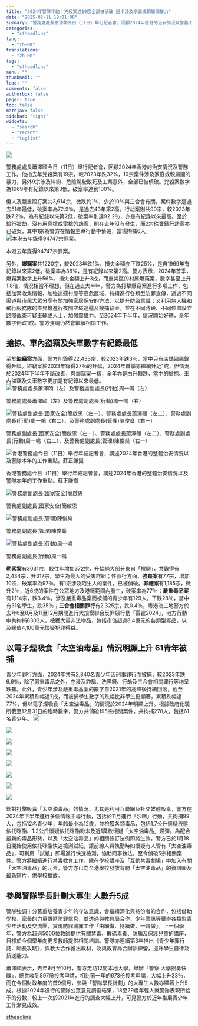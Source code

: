 ```yaml
---
title: "2024年警隊年結｜兇殺案達19宗全部被偵破 過半涉及家庭或親屬間暴力"
date: "2025-02-11 19:01:08"
summary: "警務處處長蕭澤頤今日（11日）舉行記者會，回顧2024年香港的治安情況及警務工..."
categories:
  - "stheadline"
lang:
  - "zh-HK"
translations:
  - "zh-HK"
tags:
  - "stheadline"
menu: ""
thumbnail: ""
lead: ""
comments: false
authorbox: false
pager: true
toc: false
mathjax: false
sidebar: "right"
widgets:
  - "search"
  - "recent"
  - "taglist"
---
```


![](https://image.stheadline.com/f/680p0/0x0/100/none/cb4aa432cb3663fc30b4b5cb6dda9f8f/stheadline/inewsmedia/20250211/_2025021118433275620.jpg)






警務處處長蕭澤頤今日（11日）舉行記者會，回顧2024年香港的治安情況及警務工作。他指去年兇殺案有19宗，較2023年跌32%，10宗案件涉及家庭或親屬間的暴力，另外9宗涉及糾紛、危險駕駛致死及工業意外，全部已被偵破。兇殺案數字為1969年有紀錄以來第3低，破案率達到100%。

傷人及嚴重毆打案共3,614宗，微跌約1%，少於10%與三合會有關，案件數字是過去51年最低，破案率為72.9％，是過去43年第2高。行劫案則共90宗，較2023年跌7.2％，為有紀錄以來第2低，破案率則達92.2％，亦是有紀錄以來最高。至於銀行被劫、沒有用真槍或電槍的劫案，則在去年沒有發生，而2宗珠寶錶行劫案亦已破案，其中1宗為警方在情報主導行動中偵破，當場拘捕6人。
 ![本港去年錄得94747宗罪案。](https://image.hkhl.hk/f/1024p0/0x0/100/none/17c2c8ba155318bfc0d323d98056833a/2025-02/907.PNG)


本港去年錄得94747宗罪案。




另外，**爆竊案**共1220宗，較2023年跌1%，損失金額亦下跌25%，是自1969年有紀錄以來第2低。破案率為38%，是有紀錄以來第2高。警方表示，2024年首季，爆竊案數字上升56%，損失金額上升3成，而重災區的村屋爆竊案，數字甚至上升1.8倍，情況相當不理想，但在過去大半年，警方為打擊爆竊案進行多項工作，包括加緊收集情報、加強巡邏村屋等高危區域、持續進行各類型防罪宣傳，透過不同渠道與市民大眾分享有關加強家居保安的方法，以提升防盜意識；又利用無人機和飛行服務隊的直昇機進行夜間空域巡邏及搜捕竊匪，並在不同時段、不同位置設立路障截查可疑車輛或人士，加強震懾力。至2024年下半年，情況開始好轉，全年數字倒跌1成。警方強調仍然會繼續相關工作。

搶掠、車內盜竊及失車數字有紀錄最低
-----------------

至於**盜竊案**方面，警方則錄得22,433宗，較2023年跌3％，當中只有店舖盜竊錄得升幅。盜竊案於2023年錄得27％的升幅，2024年首季亦繼續升近1成，但情況於2024年下半年不斷改善，與爆竊案一樣，全年亦是由升轉跌，當中的搶掠、車內盜竊及失車數字更加是有紀錄以來最低。
 ![警務處處長蕭澤頤（左）及警務處副處長(行動)周一鳴（右）](https://image.hkhl.hk/f/1024p0/0x0/100/none/33d32219e8780fae040a5bff883cf56b/2025-02/KakaoTalk_20250211_182817756_06.jpg)


警務處處長蕭澤頤（左）及警務處副處長(行動)周一鳴（右）



 ![警務處副處長(國家安全)簡啟恩（左一）、警務處處長蕭澤頤（左二）、警務處副處長(行動)周一鳴（右二）、及警務處副處長(管理)陳俊燊（右一）](https://image.hkhl.hk/f/1024p0/0x0/100/none/e716b27db9e403b93685c45897da9492/2025-02/KakaoTalk_20250211_182817756_05.jpg)


警務處副處長(國家安全)簡啟恩（左一）、警務處處長蕭澤頤（左二）、警務處副處長(行動)周一鳴（右二）、及警務處副處長(管理)陳俊燊（右一）



 ![香港警務處今日（11日）舉行年結記者會，講述2024年香港的整體治安情況以及警隊本年的工作重點。蘇正謙攝](https://image.hkhl.hk/f/1024p0/0x0/100/none/24fd8814ad96c04569062bae57d024b3/2025-02/KakaoTalk_20250211_182817756_04.jpg)


香港警務處今日（11日）舉行年結記者會，講述2024年香港的整體治安情況以及警隊本年的工作重點。蘇正謙攝



 ![警務處副處長(國家安全)簡啟恩](https://image.hkhl.hk/f/1024p0/0x0/100/none/62c4fe0ca5e62a92ae079448e448aeea/2025-02/KakaoTalk_20250211_182817756_10.jpg)


警務處副處長(國家安全)簡啟恩



 ![警務處副處長(管理)陳俊燊](https://image.hkhl.hk/f/1024p0/0x0/100/none/e066e052996f2f3f5bf21734d3d1bc39/2025-02/KakaoTalk_20250211_182817756_13.jpg)


警務處副處長(管理)陳俊燊



 ![警務處副處長(行動)周一鳴](https://image.hkhl.hk/f/1024p0/0x0/100/none/2e846d79947deb38a12687b03c756122/2025-02/KakaoTalk_20250211_171446925_11.jpg)


警務處副處長(行動)周一鳴




**勒索案**有3031宗，較往年增加372宗，升幅絕大部分來自「裸聊」，共錄得有2,434宗，升317宗，學生為最大的受害群組；性罪行方面，**強姦案**有77宗，增加10宗，破案率為97％，有1宗涉及陌生人的案件，已被偵破。**非禮案**有1,185宗，微升2％，近6成的案件在公眾地方及港鐵範圍內發生，破案率為77％；**嚴重毒品案**有1,114宗，跌3.4％，涉及嚴重毒品案而被捕的青少年有129人，下跌28％，當中有31名學生，跌35％；**三合會相關罪行**有2,325宗，跌0.4％，粵港澳三地警方於去年6至8月及11至12月期間進行大規模聯合反罪惡行動「雷霆2024」，港方行動中共拘捕8303人，檢獲大量非法物品，包括市值超過8.4億元的各類型毒品，以及總值4,100萬元懷疑犯罪得益。

以電子煙吸食「太空油毒品」情況明顯上升 61青年被捕
--------------------------

青少年罪行方面，2024年共有2,840名青少年因刑事罪行而被捕，較2023年跌6.6％，除了嚴重毒品之外，亦涉及詐騙、洗黑錢、行劫及三合會相關罪行等均呈跌勢。此外，青少年涉及嚴重毒品案的數字自2021年的高峰後持續回落，截至2024年累積跌幅達7成，而被捕學生數字的跌幅比非學生更顯著，累積跌幅達77%，但以電子煙吸食「太空油毒品」的情況於2024年明顯上升。根據政府化驗所截至12月31日的臨時數字，警方共偵破195宗相關案件，共拘捕278人，包括61名青少年。
 ![](https://image.hkhl.hk/f/1024p0/0x0/100/none/b4fb5eb553f17f90292d32f810826db4/2025-02/906.PNG)




 ![](https://image.hkhl.hk/f/1024p0/0x0/100/none/5933406a21983d611d77da2b081b7ca8/2025-02/905.PNG)




 ![](https://image.hkhl.hk/f/1024p0/0x0/100/none/fd34d876467bf815c15b6ffa8b154104/2025-02/904.PNG)




 ![](https://image.hkhl.hk/f/1024p0/0x0/100/none/2e10080b31e8a3082542a9ccbc44cc4e/2025-02/903.PNG)




 ![](https://image.hkhl.hk/f/1024p0/0x0/100/none/68fdaa395679eb4b1a2ed5066980425b/2025-02/902.PNG)




 ![](https://image.hkhl.hk/f/1024p0/0x0/100/none/413e281c4c460eb1935c99d1199c3985/2025-02/902_0.PNG)




 ![](https://image.hkhl.hk/f/1024p0/0x0/100/none/d1eb1cb6fea24f71f107d8781119017e/2025-02/909.PNG)




 ![](https://image.hkhl.hk/f/1024p0/0x0/100/none/0176ab1d0a07a0359d47c626597ab608/2025-02/908.PNG)





針對打擊販賣「太空油毒品」的情況，尤其是利用互聯網及社交媒體販毒，警方在2024年下半年進行多個情報主導行動，包括於11月進行「沙鷗」行動，共拘捕99人，包括12名青少年，年齡最小為12歲，並檢獲各類毒品，包括1.7公升懷疑液態依托咪酯、1.2公斤懷疑依托咪酯粉末及近1萬枚懷疑「太空油毒品」煙彈。為配合最新的毒品形勢，以及「太空油毒品」的相關修訂法例即將生效，警方已於1月18日開始使用依托咪酯快速檢測試紙，讓前線人員執勤時如懷疑有人管有「太空油毒品」，可利用「試紙」即場進行快速檢測，協助同事執法，至今偵破5宗相關案件。警方將繼續進行禁毒教育工作，除在學校講座及「互動禁毒劇場」中加入有關「太空油毒品」的元素，警方亦已向全港學校發放有關「太空油毒品」的資訊圖及最新短片，供學校播放。

參與警隊學長計劃大專生 人數升5成
-----------------

警隊強調十分著重培養青少年的守法意識，會繼續深化與持份者的合作，包括借助學校、家長的力量傳遞防罪信息，並透過與教育局合作、少年警訊等舉辦各類型青少年活動及交流團，實現防罪滅罪工作「由細做、持續做、一齊做」。上一個學年，警方為超過5000位教師提供有關禁毒、數碼素養、防騙及保護兒童的講座，目標於今個學年向更多教師提供相關培訓。警隊亦連續第3年推出《青少年罪行誌．師長攻略》，與教大合作推出教材，及與教育局合辦訓練營，提升學生自律及抗逆能力。

蕭澤頤表示，去年9月至10月，警方走訪12間本地大學，舉辦「警察·大學招募快線」，總共收到897份投考申請，相比前一年的673份投考申請，大幅上升33％，而在今個財政年度的首9個月，參與「警隊學長計劃」的大專生人數亦顯著上升5成。根據2024年進行的警隊公眾意見調查結果，18至29歲年輕人就警隊表現所給予的分數，較上一次於2021年進行的調查大幅上升，可見警方於近年推展青少年工作漸見成效。

[stheadline](https://std.stheadline.com/realtime/article/2052179/即時-港聞-2024年警隊年結-兇殺案達19宗全部被偵破-過半涉及家庭或親屬間暴力)

